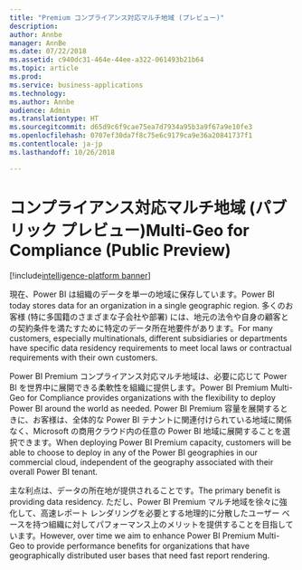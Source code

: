 ```yaml
---
title: "Premium コンプライアンス対応マルチ地域 (プレビュー)"
description: 
author: Annbe
manager: AnnBe
ms.date: 07/22/2018
ms.assetid: c940dc31-464e-44ee-a322-061493b21b64
ms.topic: article
ms.prod: 
ms.service: business-applications
ms.technology: 
ms.author: Annbe
audience: Admin
ms.translationtype: HT
ms.sourcegitcommit: d65d9c6f9cae75ea7d7934a95b3a9f67a9e10fe3
ms.openlocfilehash: 0707ef30da7f8c75e6c9179ca9e36a20841737f1
ms.contentlocale: ja-jp
ms.lasthandoff: 10/26/2018

---
```

# <a name="multi-geo-for-compliance-public-preview"></a><span data-ttu-id="2e637-102">コンプライアンス対応マルチ地域 (パブリック プレビュー)</span><span class="sxs-lookup"><span data-stu-id="2e637-102">Multi-Geo for Compliance (Public Preview)</span></span>

[!include[intelligence-platform banner](../../includes/intelligence-platform.md)]



<span data-ttu-id="2e637-103">現在、Power BI は組織のデータを単一の地域に保存しています。</span><span class="sxs-lookup"><span data-stu-id="2e637-103">Power BI today stores data for an organization in a single geographic region.</span></span> <span data-ttu-id="2e637-104">多くのお客様 (特に多国籍のさまざまな子会社や部署) には、地元の法令や自身の顧客との契約条件を満たすために特定のデータ所在地要件があります。</span><span class="sxs-lookup"><span data-stu-id="2e637-104">For many customers, especially multinationals, different subsidiaries or departments have specific data residency requirements to meet local laws or contractual requirements with their own customers.</span></span>

<span data-ttu-id="2e637-105">Power BI Premium コンプライアンス対応マルチ地域は、必要に応じて Power BI を世界中に展開できる柔軟性を組織に提供します。</span><span class="sxs-lookup"><span data-stu-id="2e637-105">Power BI Premium Multi-Geo for Compliance provides organizations with the flexibility to deploy Power BI around the world as needed.</span></span> <span data-ttu-id="2e637-106">Power BI Premium 容量を展開するときに、お客様は、全体的な Power BI テナントに関連付けられている地域に関係なく、Microsoft の商用クラウド内の任意の Power BI 地域に展開することを選択できます。</span><span class="sxs-lookup"><span data-stu-id="2e637-106">When deploying Power BI Premium capacity, customers will be able to choose to deploy in any of the Power BI geographies in our commercial cloud, independent of the geography associated with their overall Power BI tenant.</span></span>

<span data-ttu-id="2e637-107">主な利点は、データの所在地が提供されることです。</span><span class="sxs-lookup"><span data-stu-id="2e637-107">The primary benefit is providing data residency.</span></span> <span data-ttu-id="2e637-108">ただし、Power BI Premium マルチ地域を徐々に強化して、高速レポート レンダリングを必要とする地理的に分散したユーザー ベースを持つ組織に対してパフォーマンス上のメリットを提供することを目指しています。</span><span class="sxs-lookup"><span data-stu-id="2e637-108">However, over time we aim to enhance Power BI Premium Multi-Geo to provide performance benefits for organizations that have geographically distributed user bases that need fast report rendering.</span></span>

